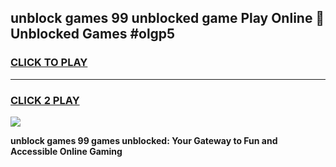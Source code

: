 
## unblock games 99 unblocked game Play Online 👋 Unblocked Games #olgp5
<h3>
<a href="https://premium.freeplayer.one?title=unblock_games_99&ref=21F">CLICK TO PLAY</a></h3>
<hr>

<h3>
<a href="https://premium.freeplayer.one?title=unblock_games_99&ref=21F">CLICK 2 PLAY</a>
  
</h3>

<a href="https://premium.freeplayer.one?title=unblock_games_99&ref=21F/"><img src="https://clearcache.store/games.png"></a>


**unblock games 99 games unblocked: Your Gateway to Fun and Accessible Online Gaming**
